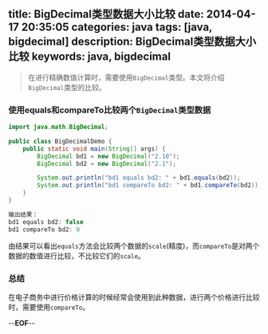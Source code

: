 title: BigDecimal类型数据大小比较
date: 2014-04-17 20:35:05
categories: java
tags: [java, bigdecimal]
description: BigDecimal类型数据大小比较
keywords: java, bigdecimal
---
> 在进行精确数值计算时，需要使用`BigDecimal`类型。本文将介绍`BigDecimal`类型的比较。

### 使用equals和compareTo比较两个`BigDecimal`类型数据
``` java
import java.math.BigDecimal;

public class BigDecimalDemo {
	public static void main(String[] args) {
		BigDecimal bd1 = new BigDecimal("2.10");
		BigDecimal bd2 = new BigDecimal("2.1");

		System.out.println("bd1 equals bd2: " + bd1.equals(bd2));
		System.out.println("bd1 compareTo bd2: " + bd1.compareTo(bd2));
	}
}

输出结果：
bd1 equals bd2: false
bd1 compareTo bd2: 0
```
由结果可以看出`equals`方法会比较两个数据的`scale`(精度)，而`compareTo`是对两个数据的数值进行比较，不比较它们的`scale`。

### 总结
在电子商务中进行价格计算的时候经常会使用到此种数据，进行两个价格进行比较时，需要使用`compareTo`。

--**EOF**--
